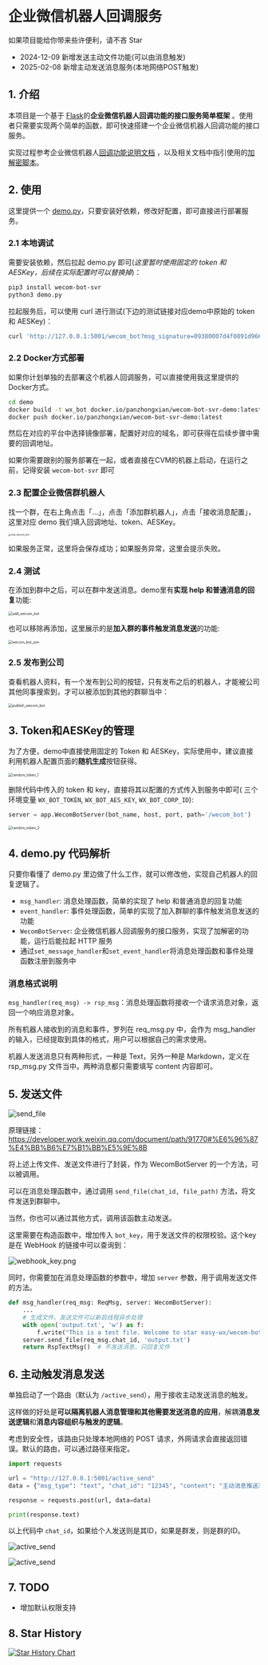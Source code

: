 # 企业微信机器人回调服务

如果项目能给你带来些许便利，请不吝 Star

- 2024-12-09 新增发送主动文件功能(可以由消息触发)
- 2025-02-08 新增主动发送消息服务(本地网络POST触发)

## 1. 介绍

本项目是一个基于 [Flask](https://flask.palletsprojects.com/en/1.1.x/)的**企业微信机器人回调功能的接口服务简单框架**
。使用者只需要实现两个简单的函数，即可快速搭建一个企业微信机器人回调功能的接口服务。

实现过程参考企业微信机器人[回调功能说明文档](https://developer.work.weixin.qq.com/document/path/99399)
，以及相关文档中指引使用的[加解密脚本](https://github.com/sbzhu/weworkapi_python/tree/master/callback)。

## 2. 使用

这里提供一个 [demo.py](./demo/demo.py)，只要安装好依赖，修改好配置，即可直接进行部署服务。

### 2.1 本地调试

需要安装依赖，然后拉起 demo.py 即可(*这里暂时使用固定的 token 和 AESKey，后续在实际配置时可以替换掉*)：

```bash
pip3 install wecom-bot-svr
python3 demo.py
```

拉起服务后，可以使用 curl 进行测试(下边的测试链接对应demo中原始的 token 和 AESKey)：

```bash
curl 'http://127.0.0.1:5001/wecom_bot?msg_signature=09380007d4f0891d966988e5450ad794c77fa01c&timestamp=1703041184&nonce=1703023880&echostr=oCdlC8pJ%2FDIjXnC8F9reyjDYlSImCmIgxA4prPD%2Bl2Fj5qBHjFiWnpelQofsDCJrSEvNVTET6oQmoXLQxzUkyQ%3D%3D'
```

### 2.2 Docker方式部署

如果你计划单独的去部署这个机器人回调服务，可以直接使用我这里提供的Docker方式。

```bash
cd demo
docker build -t wx_bot docker.io/panzhongxian/wecom-bot-svr-demo:latest .
docker push docker.io/panzhongxian/wecom-bot-svr-demo:latest
```

然后在对应的平台中选择镜像部署，配置好对应的域名，即可获得在后续步骤中需要的回调地址。

如果你需要跟别的服务部署在一起，或者直接在CVM的机器上启动，在运行之前，记得安装 `wecom-bot-svr` 即可

### 2.3 配置企业微信群机器人

找一个群，在右上角点击「...」，点击「添加群机器人」，点击「接收消息配置」， 这里对应 demo 我们填入回调地址、token、AESKey。

<img src="https://github.com/easy-wx/wecom-bot-svr/raw/main/images/new_wecom_bot.png" alt="new_wecom_bot" style="zoom:33%;" />

如果服务正常，这里将会保存成功；如果服务异常，这里会提示失败。

### 2.4 测试

在添加到群中之后，可以在群中发送消息。demo里有**实现 help 和普通消息的回复**功能:

<img src="https://github.com/easy-wx/wecom-bot-svr/raw/main/images/add_wecom_bot.png" alt="add_wecom_bot" style="zoom:50%;" />

也可以移除再添加，这里展示的是**加入群的事件触发消息发送**的功能:

<img src="https://github.com/easy-wx/wecom-bot-svr/raw/main/images/wecom_bot_join.png" alt="wecom_bot_join" style="zoom:50%;" />

### 2.5 发布到公司

查看机器人资料，有一个发布到公司的按钮，只有发布之后的机器人，才能被公司其他同事搜索到，才可以被添加到其他的群聊当中：

<img src="https://github.com/easy-wx/wecom-bot-svr/raw/main/images/publish_wecom_bot.png" alt="publish_wecom_bot" style="zoom:50%;" />

## 3. Token和AESKey的管理

为了方便，demo中直接使用固定的 Token 和 AESKey，实际使用中，建议直接利用机器人配置页面的**随机生成**按钮获得。

<img src="https://github.com/easy-wx/wecom-bot-svr/raw/main/images/random_token_1.png" alt="random_token_1" style="zoom:50%;" />

删除代码中传入的 token 和 key，直接将其以配置的方式传入到服务中即可(
三个环境变量 `WX_BOT_TOKEN`, `WX_BOT_AES_KEY`, `WX_BOT_CORP_ID`):

```python
server = app.WecomBotServer(bot_name, host, port, path='/wecom_bot')
```

<img src="https://github.com/easy-wx/wecom-bot-svr/raw/main/images/random_token_2.png" alt="random_token_2" style="zoom:50%;" />

## 4. demo.py 代码解析

只要你看懂了 demo.py 里边做了什么工作，就可以修改他，实现自己机器人的回复逻辑了。

- `msg_handler`: 消息处理函数，简单的实现了 help 和普通消息的回复功能
- `event_handler`: 事件处理函数，简单的实现了加入群聊的事件触发消息发送的功能
- `WecomBotServer`: 企业微信机器人回调服务的接口服务，实现了加解密的功能，运行后能拉起 HTTP 服务
- 通过`set_message_handler`和`set_event_handler`将消息处理函数和事件处理函数注册到服务中

### 消息格式说明

`msg_handler(req_msg) -> rsp_msg`：消息处理函数将接收一个请求消息对象，返回一个响应消息对象。

所有机器人接收到的消息和事件，罗列在 req_msg.py 中，会作为 msg_handler 的输入，已经提取到具体的格式，用户可以根据自己的需求使用。

机器人发送消息只有两种形式，一种是 Text，另外一种是 Markdown，定义在 rsp_msg.py 文件当中。两种消息都只需要填写 content 内容即可。

## 5. 发送文件

![send_file](https://github.com/easy-wx/wecom-bot-svr/raw/main/images/send_file.png)

原理链接：<https://developer.work.weixin.qq.com/document/path/91770#%E6%96%87%E4%BB%B6%E7%B1%BB%E5%9E%8B>

将上述上传文件、发送文件进行了封装，作为 WecomBotServer 的一个方法，可以被调用。

可以在消息处理函数中，通过调用 `send_file(chat_id, file_path)` 方法，将文件发送到群聊中。

当然，你也可以通过其他方式，调用该函数主动发送。

这里需要在构造函数中，增加传入 `bot_key`，用于发送文件的权限校验。这个key是在 WebHook 的链接中可以查询到：

![webhook_key.png](images%2Fwebhook_key.png)

同时，你需要加在消息处理函数的参数中，增加 `server` 参数，用于调用发送文件的方法。

```python
def msg_handler(req_msg: ReqMsg, server: WecomBotServer):
    ...
    # 生成文件、发送文件可以新启线程异步处理
    with open('output.txt', 'w') as f:
        f.write("This is a test file. Welcome to star easy-wx/wecom-bot-svr!")
    server.send_file(req_msg.chat_id, 'output.txt')
    return RspTextMsg()  # 不发送消息，只回复文件
```

## 6. 主动触发消息发送

单独启动了一个路由（默认为 ``/active_send``），用于接收主动发送消息的触发。

这样做的好处是**可以隔离机器人消息管理和其他需要发送消息的应用**，解耦**消息发送逻辑**和**消息内容组织与触发的逻辑**。

考虑到安全性，该路由只处理本地网络的 POST 请求，外网请求会直接返回错误。默认的路由，可以通过路径来指定。

```python
import requests

url = "http://127.0.0.1:5001/active_send"
data = {"msg_type": "text", "chat_id": "12345", "content": "主动消息推送测试"}

response = requests.post(url, data=data)

print(response.text)
```

以上代码中 `chat_id`，如果给个人发送则是其ID，如果是群发，则是群的ID。

![active_send](https://github.com/easy-wx/wecom-bot-svr/raw/main/images/active_send.png)

![active_send](https://github.com/easy-wx/wecom-bot-svr/raw/main/images/active_send_group.png)

## 7. TODO

- 增加默认权限支持


## 8. Star History

[![Star History Chart](https://api.star-history.com/svg?repos=easy-wx/wecom-bot-svr&type=Date)](https://star-history.com/#easy-wx/wecom-bot-svr&Date)